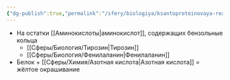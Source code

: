 ```yaml
---
{"dg-publish":true,"permalink":"/sfery/biologiya/ksantoproteinovaya-reakcziya/","tags":["Общаябиология"]}
---
```


- На остатки [[Аминокислоты\|аминокислот]], содержащих бензольные кольца
	- [[Сферы/Биология/Тирозин\|Тирозин]]
	- [[Сферы/Биология/Фенилаланин\|Фенилаланин]]
- Белок + [[Сферы/Химия/Азотная кислота\|Азотная кислота]] = жёлтое окрашивание